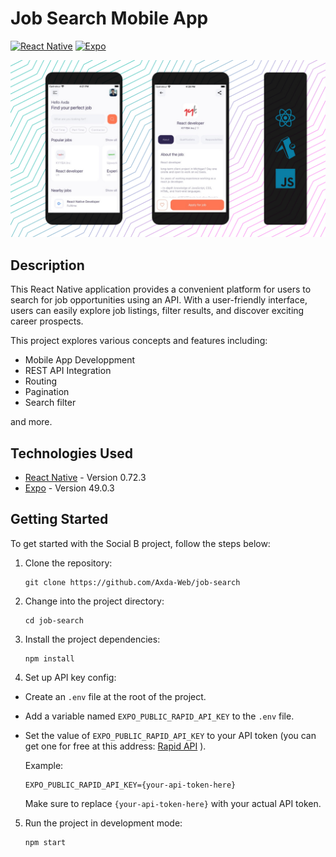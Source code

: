 # Job Search Mobile App

[![React Native](https://img.shields.io/badge/React_Native-61DAFB?logo=react&logoColor=white&style=flat-square)](https://reactnative.dev/)
[![Expo](https://img.shields.io/badge/Expo-000020?logo=expo&logoColor=white&style=flat-square)](https://expo.dev/)

![screenshot](/screenshot.jpg)

## Description

This React Native application provides a convenient platform for users to search for job opportunities using an API. With a user-friendly interface, users can easily explore job listings, filter results, and discover exciting career prospects.

This project explores various concepts and features including:

- Mobile App Developpment
- REST API Integration
- Routing
- Pagination
- Search filter

and more.

## Technologies Used

- [React Native](https://reactnative.dev/) - Version 0.72.3
- [Expo](https://expo.dev/) - Version 49.0.3

## Getting Started

To get started with the Social B project, follow the steps below:

1. Clone the repository:

   ```shell
   git clone https://github.com/Axda-Web/job-search
   ```

2. Change into the project directory:

   ```shell
   cd job-search
   ```

3. Install the project dependencies:

   ```shell
   npm install
   ```

4. Set up API key config:

- Create an `.env` file at the root of the project.
- Add a variable named `EXPO_PUBLIC_RAPID_API_KEY` to the `.env` file.
- Set the value of `EXPO_PUBLIC_RAPID_API_KEY` to your API token (you can get one for free at this address: [Rapid API](https://rapidapi.com/letscrape-6bRBa3QguO5/api/jsearch/pricing) ).

  Example:

  ```shell
  EXPO_PUBLIC_RAPID_API_KEY={your-api-token-here}
  ```

  Make sure to replace `{your-api-token-here}` with your actual API token.

5. Run the project in development mode:

   ```shell
   npm start
   ```
